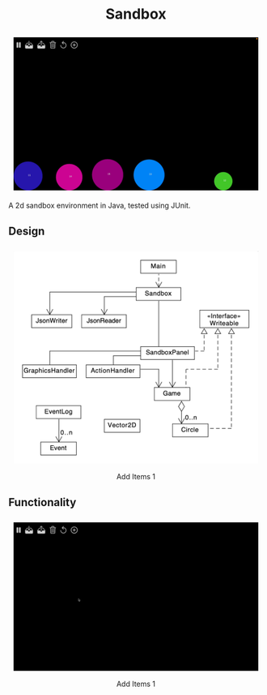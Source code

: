 <div align="center">
    <h1>
        Sandbox
    </h1>
</div>

<div style="overflow-x:scroll; white-space:nowrap; text-align:center;">
    <div style="display:inline-block; margin-right:10px; margin-left:10px; margin-top:10px;">
        <img src="screenshots/intro.gif">
        <p style="margin-bottom:-10px;">  </p>
    </div>
</div>

A 2d sandbox environment in Java, tested using JUnit.

## Design

<div style="overflow-x:scroll; white-space:nowrap; text-align:center;">
    <div style="display:inline-block; margin-right:10px; margin-left:10px; margin-top:10px;">
        <img src="screenshots/UML Diagram.png">
        <p style="margin-bottom:-10px;"> Add Items 1 </p>
    </div>
</div>

## Functionality

<div style="overflow-x:scroll; white-space:nowrap; text-align:center;">
    <div style="display:inline-block; margin-right:10px; margin-left:10px; margin-top:10px;">
        <img src="screenshots/add.gif">
        <p style="margin-bottom:-10px;"> Add Items 1 </p>
    </div>
    <div style="display:inline-block; margin-right:10px; margin-left:10px; margin-top:10px;">
        <img src="screenshots/add2.gif">
        <p style="margin-bottom:-10px;"> Add Items 2 </p>
    </div>
    <div style="display:inline-block; margin-right:10px; margin-left:10px; margin-top:10px;">
        <img src="screenshots/delete.gif">
        <p style="margin-bottom:-10px;"> Delete Items </p>
    </div>
    <div style="display:inline-block; margin-right:10px; margin-left:10px; margin-top:10px;">
        <img src="screenshots/launch.gif">
        <p style="margin-bottom:-10px;"> Launch Items </p>
    </div>
    <div style="display:inline-block; margin-right:10px; margin-left:10px; margin-top:10px;">
        <img src="screenshots/throw.gif">
        <p style="margin-bottom:-10px;"> Throw Items </p>
    </div>
    <div style="display:inline-block; margin-right:10px; margin-left:10px; margin-top:10px;">
        <img src="screenshots/playpause.gif">
        <p style="margin-bottom:-10px;"> Play/Pause </p>
    </div>
    <div style="display:inline-block; margin-right:10px; margin-left:10px; margin-top:10px;">
        <img src="screenshots/loadsave.gif">
        <p style="margin-bottom:-10px;"> Save/Load </p>
    </div>
</div>
